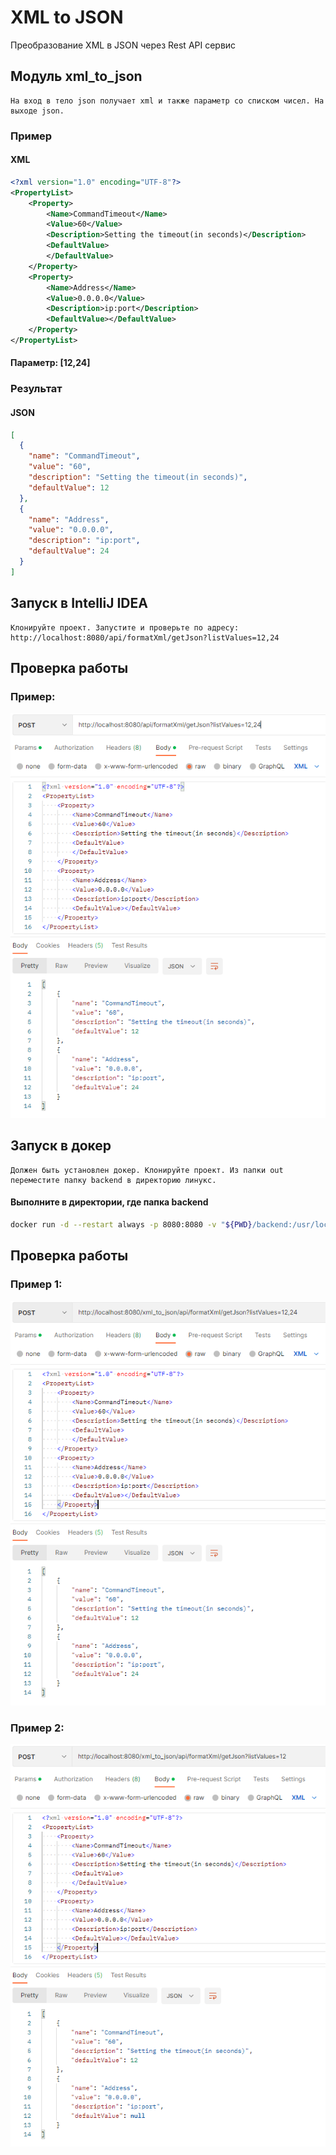 # XML to JSON


Преобразование XML в JSON через Rest API сервис

## Модуль xml_to_json
    На вход в тело json получает xml и также параметр со списком чисел. На выходе json.
### Пример
#### XML
```xml
<?xml version="1.0" encoding="UTF-8"?>
<PropertyList>
    <Property>
        <Name>CommandTimeout</Name>
        <Value>60</Value>
        <Description>Setting the timeout(in seconds)</Description>
        <DefaultValue>
        </DefaultValue>
    </Property>
    <Property>
        <Name>Address</Name>
        <Value>0.0.0.0</Value>
        <Description>ip:port</Description>
        <DefaultValue></DefaultValue>
    </Property>
</PropertyList>
```
#### Параметр: [12,24]
### Результат
#### JSON
```json
[
  {
    "name": "CommandTimeout",
    "value": "60",
    "description": "Setting the timeout(in seconds)",
    "defaultValue": 12
  },
  {
    "name": "Address",
    "value": "0.0.0.0",
    "description": "ip:port",
    "defaultValue": 24
  }
]
```
## Запуск в IntelliJ IDEA
    Клонируйте проект. Запустите и проверьте по адресу: http://localhost:8080/api/formatXml/getJson?listValues=12,24
## Проверка работы
### Пример:
![Alt text](/src/main/resources/screenshots/test_api_xml_1.PNG "Скриншот - проверка апи")
## Запуск в докер
    Должен быть установлен докер. Клонируйте проект. Из папки out переместите папку backend в директорию линукс.
#### Выполните в директории, где папка backend
```bash
docker run -d --restart always -p 8080:8080 -v "${PWD}/backend:/usr/local/tomcat/webapps" --name xml_to_json tomcat:9.0.65-jdk17
```
## Проверка работы 
### Пример 1:
![Alt text](/src/main/resources/screenshots/test_api_xml_2.PNG "Скриншот - проверка апи docker 1")
### Пример 2:
![Alt text](/src/main/resources/screenshots/test_api_xml_3.PNG "Скриншот - проверка апи docker 2")
    